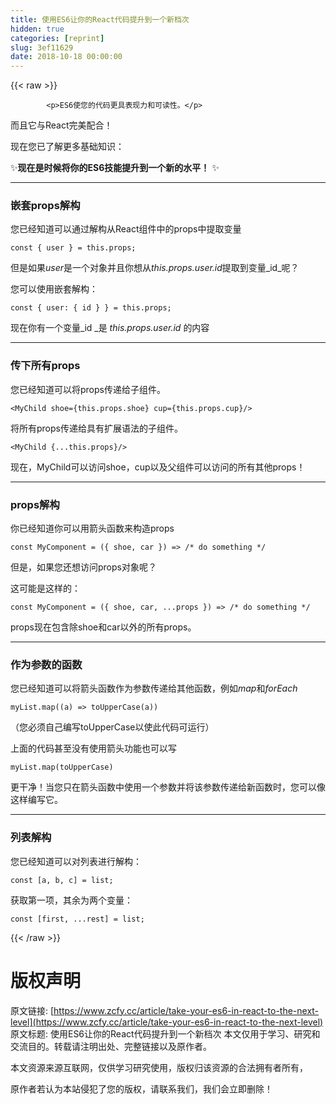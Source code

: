 ```yaml
---
title: 使用ES6让你的React代码提升到一个新档次
hidden: true
categories: [reprint]
slug: 3ef11629
date: 2018-10-18 00:00:00
---
```


{{< raw >}}

            <p>ES6使您的代码更具表现力和可读性。</p>
<p>而且它与React完美配合！</p>
<p>现在您已了解更多基础知识：</p>
<p>✨<strong>现在是时候将你的ES6技能提升到一个新的水平！</strong> ✨</p>
<hr>
<h3>嵌套props解构</h3>
<p>您已经知道可以通过解构从React组件中的props中提取变量</p>
<pre><code class="hljs routeros">const {<span class="hljs-built_in"> user </span>} = this.props;
</code></pre>
<p>但是如果<em>user</em>是一个对象并且你想从<em>this.props.user.id</em>提取到变量_id_呢？</p>
<p>您可以使用嵌套解构：</p>
<pre><code class="hljs objectivec"><span class="hljs-keyword">const</span> { user: { <span class="hljs-keyword">id</span> } } = <span class="hljs-keyword">this</span>.props;
</code></pre>
<p>现在你有一个变量_id _是 <em>this.props.user.id</em> 的内容</p>
<hr>
<h3>传下所有props</h3>
<p>您已经知道可以将props传递给子组件。</p>
<pre><code class="hljs stylus">&lt;MyChild shoe={this<span class="hljs-selector-class">.props</span><span class="hljs-selector-class">.shoe</span>} cup={this<span class="hljs-selector-class">.props</span><span class="hljs-selector-class">.cup</span>}/&gt;
</code></pre>
<p>将所有props传递给具有扩展语法的子组件。</p>
<pre><code class="hljs stylus">&lt;MyChild {..<span class="hljs-selector-class">.this</span><span class="hljs-selector-class">.props</span>}/&gt;
</code></pre>
<p>现在，MyChild可以访问shoe，cup以及父组件可以访问的所有其他props！</p>
<hr>
<h3>props解构</h3>
<p>你已经知道你可以用箭头函数来构造props</p>
<pre><code class="hljs javascript"><span class="hljs-keyword">const</span> MyComponent = <span class="hljs-function">(<span class="hljs-params">{ shoe, car }</span>) =&gt;</span> <span class="hljs-comment">/* do something */</span>
</code></pre>
<p>但是，如果您还想访问props对象呢？</p>
<p>这可能是这样的：</p>
<pre><code class="hljs javascript"><span class="hljs-keyword">const</span> MyComponent = <span class="hljs-function">(<span class="hljs-params">{ shoe, car, ...props }</span>) =&gt;</span> <span class="hljs-comment">/* do something */</span>
</code></pre>
<p>props现在包含除shoe和car以外的所有props。</p>
<hr>
<h3>作为参数的函数</h3>
<p>您已经知道可以将箭头函数作为参数传递给其他函数，例如<em>map</em>和<em>forEach</em></p>
<pre><code class="hljs gcode">myList.map<span class="hljs-comment">((a)</span> =&gt; toUpperCase<span class="hljs-comment">(a)</span>)
</code></pre>
<p>（您必须自己编写toUpperCase以使此代码可运行）</p>
<p>上面的代码甚至没有使用箭头功能也可以写</p>
<pre><code class="hljs cpp">myList.<span class="hljs-built_in">map</span>(toUpperCase)
</code></pre>
<p>更干净！当您只在箭头函数中使用一个参数并将该参数传递给新函数时，您可以像这样编写它。</p>
<hr>
<h3>列表解构</h3>
<p>您已经知道可以对列表进行解构：</p>
<pre><code class="hljs cpp"><span class="hljs-keyword">const</span> [a, b, c] = <span class="hljs-built_in">list</span>;
</code></pre>
<p>获取第一项，其余为两个变量：</p>
<pre><code class="hljs applescript">const [<span class="hljs-keyword">first</span>, ...<span class="hljs-built_in">rest</span>] = <span class="hljs-built_in">list</span>;
</code></pre>

          
{{< /raw >}}

# 版权声明
原文链接: [https://www.zcfy.cc/article/take-your-es6-in-react-to-the-next-level](https://www.zcfy.cc/article/take-your-es6-in-react-to-the-next-level)
原文标题: 使用ES6让你的React代码提升到一个新档次
本文仅用于学习、研究和交流目的。转载请注明出处、完整链接以及原作者。 

本文资源来源互联网，仅供学习研究使用，版权归该资源的合法拥有者所有，

原作者若认为本站侵犯了您的版权，请联系我们，我们会立即删除！
